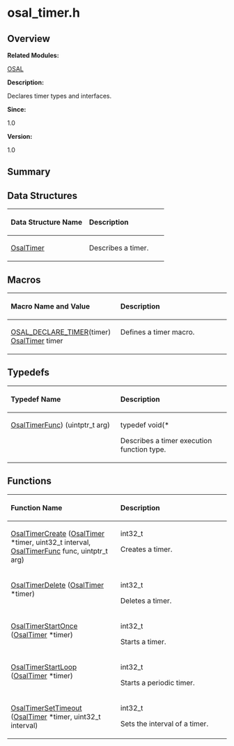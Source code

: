 # osal\_timer.h<a name="EN-US_TOPIC_0000001055078115"></a>

## **Overview**<a name="section1870994479093526"></a>

**Related Modules:**

[OSAL](osal.md)

**Description:**

Declares timer types and interfaces. 

**Since:**

1.0

**Version:**

1.0

## **Summary**<a name="section1037124455093526"></a>

## Data Structures<a name="nested-classes"></a>

<a name="table89940375093526"></a>
<table><thead align="left"><tr id="row309763686093526"><th class="cellrowborder" valign="top" width="50%" id="mcps1.1.3.1.1"><p id="p191455963093526"><a name="p191455963093526"></a><a name="p191455963093526"></a>Data Structure Name</p>
</th>
<th class="cellrowborder" valign="top" width="50%" id="mcps1.1.3.1.2"><p id="p1276542208093526"><a name="p1276542208093526"></a><a name="p1276542208093526"></a>Description</p>
</th>
</tr>
</thead>
<tbody><tr id="row868727425093526"><td class="cellrowborder" valign="top" width="50%" headers="mcps1.1.3.1.1 "><p id="p228665686093526"><a name="p228665686093526"></a><a name="p228665686093526"></a><a href="osaltimer.md">OsalTimer</a></p>
</td>
<td class="cellrowborder" valign="top" width="50%" headers="mcps1.1.3.1.2 "><p id="p981961793093526"><a name="p981961793093526"></a><a name="p981961793093526"></a>Describes a timer. </p>
</td>
</tr>
</tbody>
</table>

## Macros<a name="define-members"></a>

<a name="table377551050093526"></a>
<table><thead align="left"><tr id="row1641765431093526"><th class="cellrowborder" valign="top" width="50%" id="mcps1.1.3.1.1"><p id="p2135617258093526"><a name="p2135617258093526"></a><a name="p2135617258093526"></a>Macro Name and Value</p>
</th>
<th class="cellrowborder" valign="top" width="50%" id="mcps1.1.3.1.2"><p id="p1538463449093526"><a name="p1538463449093526"></a><a name="p1538463449093526"></a>Description</p>
</th>
</tr>
</thead>
<tbody><tr id="row1204774168093526"><td class="cellrowborder" valign="top" width="50%" headers="mcps1.1.3.1.1 "><p id="p1126117850093526"><a name="p1126117850093526"></a><a name="p1126117850093526"></a><a href="osal.md#ga556360caa9ece72fcbbc6aef5fc648f1">OSAL_DECLARE_TIMER</a>(timer)   <a href="osaltimer.md">OsalTimer</a> timer</p>
</td>
<td class="cellrowborder" valign="top" width="50%" headers="mcps1.1.3.1.2 "><p id="p72501071093526"><a name="p72501071093526"></a><a name="p72501071093526"></a>Defines a timer macro. </p>
</td>
</tr>
</tbody>
</table>

## Typedefs<a name="typedef-members"></a>

<a name="table1183128307093526"></a>
<table><thead align="left"><tr id="row388741668093526"><th class="cellrowborder" valign="top" width="50%" id="mcps1.1.3.1.1"><p id="p822769755093526"><a name="p822769755093526"></a><a name="p822769755093526"></a>Typedef Name</p>
</th>
<th class="cellrowborder" valign="top" width="50%" id="mcps1.1.3.1.2"><p id="p511163394093526"><a name="p511163394093526"></a><a name="p511163394093526"></a>Description</p>
</th>
</tr>
</thead>
<tbody><tr id="row903842177093526"><td class="cellrowborder" valign="top" width="50%" headers="mcps1.1.3.1.1 "><p id="p69053713093526"><a name="p69053713093526"></a><a name="p69053713093526"></a><a href="osal.md#gaf3e7a12075b25df5971049d8cd77c25c">OsalTimerFunc</a>) (uintptr_t arg)</p>
</td>
<td class="cellrowborder" valign="top" width="50%" headers="mcps1.1.3.1.2 "><p id="p1652158200093526"><a name="p1652158200093526"></a><a name="p1652158200093526"></a> typedef void(* </p>
<p id="p185718772093526"><a name="p185718772093526"></a><a name="p185718772093526"></a>Describes a timer execution function type. </p>
</td>
</tr>
</tbody>
</table>

## Functions<a name="func-members"></a>

<a name="table1281848753093526"></a>
<table><thead align="left"><tr id="row1200583708093526"><th class="cellrowborder" valign="top" width="50%" id="mcps1.1.3.1.1"><p id="p2074394930093526"><a name="p2074394930093526"></a><a name="p2074394930093526"></a>Function Name</p>
</th>
<th class="cellrowborder" valign="top" width="50%" id="mcps1.1.3.1.2"><p id="p137986723093526"><a name="p137986723093526"></a><a name="p137986723093526"></a>Description</p>
</th>
</tr>
</thead>
<tbody><tr id="row1956949844093526"><td class="cellrowborder" valign="top" width="50%" headers="mcps1.1.3.1.1 "><p id="p778400112093526"><a name="p778400112093526"></a><a name="p778400112093526"></a><a href="osal.md#ga879d9a437e1423021f95cb9341f0d6af">OsalTimerCreate</a> (<a href="osaltimer.md">OsalTimer</a> *timer, uint32_t interval, <a href="osal.md#gaf3e7a12075b25df5971049d8cd77c25c">OsalTimerFunc</a> func, uintptr_t arg)</p>
</td>
<td class="cellrowborder" valign="top" width="50%" headers="mcps1.1.3.1.2 "><p id="p201646993093526"><a name="p201646993093526"></a><a name="p201646993093526"></a>int32_t </p>
<p id="p1364168080093526"><a name="p1364168080093526"></a><a name="p1364168080093526"></a>Creates a timer. </p>
</td>
</tr>
<tr id="row164095846093526"><td class="cellrowborder" valign="top" width="50%" headers="mcps1.1.3.1.1 "><p id="p1566739570093526"><a name="p1566739570093526"></a><a name="p1566739570093526"></a><a href="osal.md#gab754f3522245e6b2f9ee1cdecae62b52">OsalTimerDelete</a> (<a href="osaltimer.md">OsalTimer</a> *timer)</p>
</td>
<td class="cellrowborder" valign="top" width="50%" headers="mcps1.1.3.1.2 "><p id="p1601400963093526"><a name="p1601400963093526"></a><a name="p1601400963093526"></a>int32_t </p>
<p id="p1055756346093526"><a name="p1055756346093526"></a><a name="p1055756346093526"></a>Deletes a timer. </p>
</td>
</tr>
<tr id="row1869464049093526"><td class="cellrowborder" valign="top" width="50%" headers="mcps1.1.3.1.1 "><p id="p1656544771093526"><a name="p1656544771093526"></a><a name="p1656544771093526"></a><a href="osal.md#gaf2e49d5b01b49e5f64a7701da8667141">OsalTimerStartOnce</a> (<a href="osaltimer.md">OsalTimer</a> *timer)</p>
</td>
<td class="cellrowborder" valign="top" width="50%" headers="mcps1.1.3.1.2 "><p id="p1100153253093526"><a name="p1100153253093526"></a><a name="p1100153253093526"></a>int32_t </p>
<p id="p1770564991093526"><a name="p1770564991093526"></a><a name="p1770564991093526"></a>Starts a timer. </p>
</td>
</tr>
<tr id="row81008697093526"><td class="cellrowborder" valign="top" width="50%" headers="mcps1.1.3.1.1 "><p id="p1527400658093526"><a name="p1527400658093526"></a><a name="p1527400658093526"></a><a href="osal.md#ga575e4f41359c737ab9690ab28838b99f">OsalTimerStartLoop</a> (<a href="osaltimer.md">OsalTimer</a> *timer)</p>
</td>
<td class="cellrowborder" valign="top" width="50%" headers="mcps1.1.3.1.2 "><p id="p1637415613093526"><a name="p1637415613093526"></a><a name="p1637415613093526"></a>int32_t </p>
<p id="p28970819093526"><a name="p28970819093526"></a><a name="p28970819093526"></a>Starts a periodic timer. </p>
</td>
</tr>
<tr id="row246787403093526"><td class="cellrowborder" valign="top" width="50%" headers="mcps1.1.3.1.1 "><p id="p1517224763093526"><a name="p1517224763093526"></a><a name="p1517224763093526"></a><a href="osal.md#ga49c2fe3f54d548fe5ec0d03a79691376">OsalTimerSetTimeout</a> (<a href="osaltimer.md">OsalTimer</a> *timer, uint32_t interval)</p>
</td>
<td class="cellrowborder" valign="top" width="50%" headers="mcps1.1.3.1.2 "><p id="p1012634065093526"><a name="p1012634065093526"></a><a name="p1012634065093526"></a>int32_t </p>
<p id="p1489223050093526"><a name="p1489223050093526"></a><a name="p1489223050093526"></a>Sets the interval of a timer. </p>
</td>
</tr>
</tbody>
</table>

